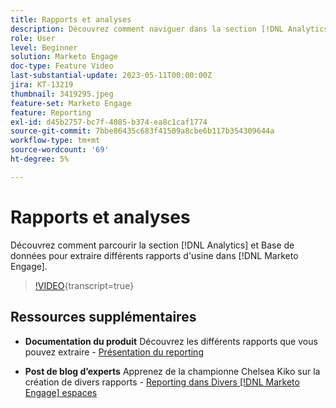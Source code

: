 ```yaml
---
title: Rapports et analyses
description: Découvrez comment naviguer dans la section [!DNL Analytics] et Base de données pour extraire différents rapports d'usine dans [!DNL Marketo Engage].
role: User
level: Beginner
solution: Marketo Engage
doc-type: Feature Video
last-substantial-update: 2023-05-11T00:00:00Z
jira: KT-13219
thumbnail: 3419295.jpeg
feature-set: Marketo Engage
feature: Reporting
exl-id: d45b2757-bc7f-4085-b374-ea8c1caf1774
source-git-commit: 7bbe86435c683f41509a8cbe6b117b354309644a
workflow-type: tm+mt
source-wordcount: '69'
ht-degree: 5%

---
```


# Rapports et analyses

Découvrez comment parcourir la section [!DNL Analytics] et Base de données pour extraire différents rapports d&#39;usine dans [!DNL Marketo Engage].

>[!VIDEO](https://video.tv.adobe.com/v/3419295/?learn=on){transcript=true}

## Ressources supplémentaires

* **Documentation du produit**
Découvrez les différents rapports que vous pouvez extraire - [Présentation du reporting](https://experienceleague.adobe.com/docs/marketo/using/product-docs/reporting/reporting-overview.html?lang=en&amp;sdid=M7K4SLTS&amp;mv=email&amp;mv2=instreml)

* **Post de blog d’experts**
Apprenez de la championne Chelsea Kiko sur la création de divers rapports - [Reporting dans Divers [!DNL Marketo Engage] espaces](https://nation.marketo.com/t5/product-blogs/how-marketo-champion-chelsea-kiko-reports-in-various-marketo/ba-p/242627)
